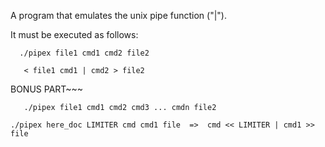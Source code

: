 A program that emulates the unix pipe function ("|").

It must be executed as follows:
~~~
  ./pipex file1 cmd1 cmd2 file2
~~~
```and behave like the shell commmand line:
   < file1 cmd1 | cmd2 > file2
```
   
BONUS PART~~~
~~~Compile with "make bonus" to handle multiple pipes:
   ./pipex file1 cmd1 cmd2 cmd3 ... cmdn file2
~~~
 ~~~And HereDocs:
 ./pipex here_doc LIMITER cmd cmd1 file  =>  cmd << LIMITER | cmd1 >> file
~~~
